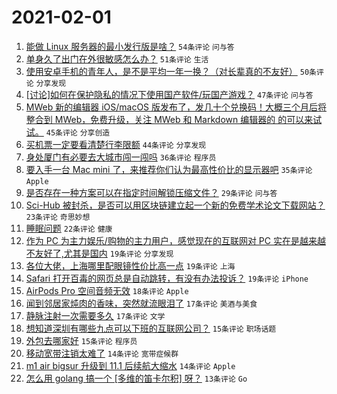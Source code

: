 # 2021-02-01

1. [能做 Linux 服务器的最小发行版是啥？](https://www.v2ex.com/t/749947) `54条评论` `问与答`
1. [单身久了出门在外很敏感怎么办？](https://www.v2ex.com/t/750016) `51条评论` `生活`
1. [使用安卓手机的青年人，是不是平均一年一换？（对长辈真的不友好）](https://www.v2ex.com/t/750022) `50条评论` `分享发现`
1. [[讨论]如何在保护隐私的情况下使用国产软件/玩国产游戏？](https://www.v2ex.com/t/749960) `47条评论` `问与答`
1. [MWeb 新的编辑器 iOS/macOS 版发布了，发几十个兑换码！大概三个月后将整合到 MWeb，免费升级，关注 MWeb 和 Markdown 编辑器的 的可以来试试。](https://www.v2ex.com/t/749958) `45条评论` `分享创造`
1. [买机票一定要看清楚行李限额](https://www.v2ex.com/t/749949) `44条评论` `分享发现`
1. [身处厦门有必要去大城市闯一闯吗](https://www.v2ex.com/t/750003) `36条评论` `程序员`
1. [要入手一台 Mac mini 了，来推荐你们认为最高性价比的显示器吧](https://www.v2ex.com/t/750000) `35条评论` `Apple`
1. [是否存在一种方案可以在指定时间解锁压缩文件？](https://www.v2ex.com/t/750085) `29条评论` `问与答`
1. [Sci-Hub 被封杀，是否可以用区块链建立起一个新的免费学术论文下载网站？](https://www.v2ex.com/t/750044) `23条评论` `奇思妙想`
1. [睡眠问题](https://www.v2ex.com/t/749944) `22条评论` `健康`
1. [作为 PC 为主力娱乐/购物的主力用户，感觉现在的互联网对 PC 实在是越来越不友好了,尤其是国内](https://www.v2ex.com/t/750071) `19条评论` `分享发现`
1. [各位大佬，上海哪里配眼镜性价比高一点](https://www.v2ex.com/t/750051) `19条评论` `上海`
1. [Safari 打开百毒的网页总是自动跳转，有没有办法投诉？](https://www.v2ex.com/t/749969) `19条评论` `iPhone`
1. [AirPods Pro 空间音频无效](https://www.v2ex.com/t/749946) `18条评论` `Apple`
1. [闻到邻居家炖肉的香味，突然就流眼泪了](https://www.v2ex.com/t/750047) `17条评论` `美酒与美食`
1. [静脉注射一次需要多久](https://www.v2ex.com/t/750028) `17条评论` `文学`
1. [想知道深圳有哪些九点可以下班的互联网公司？](https://www.v2ex.com/t/750010) `15条评论` `职场话题`
1. [外包去哪家好](https://www.v2ex.com/t/749982) `15条评论` `程序员`
1. [移动宽带注销太难了](https://www.v2ex.com/t/750023) `14条评论` `宽带症候群`
1. [m1 air bigsur 升级到 11.1 后续航大缩水](https://www.v2ex.com/t/750008) `14条评论` `Apple`
1. [怎么用 golang 搞一个 [多维的笛卡尔积] 呀？](https://www.v2ex.com/t/750072) `13条评论` `Go`
